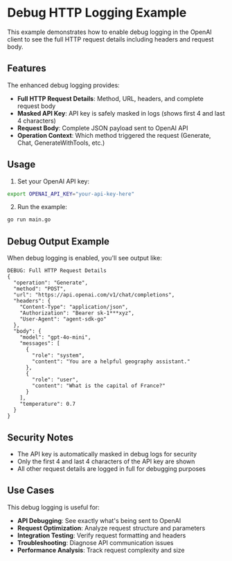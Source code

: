 # Debug HTTP Logging Example

This example demonstrates how to enable debug logging in the OpenAI client to see the full HTTP request details including headers and request body.

## Features

The enhanced debug logging provides:

- **Full HTTP Request Details**: Method, URL, headers, and complete request body
- **Masked API Key**: API key is safely masked in logs (shows first 4 and last 4 characters)
- **Request Body**: Complete JSON payload sent to OpenAI API
- **Operation Context**: Which method triggered the request (Generate, Chat, GenerateWithTools, etc.)

## Usage

1. Set your OpenAI API key:
```bash
export OPENAI_API_KEY="your-api-key-here"
```

2. Run the example:
```bash
go run main.go
```

## Debug Output Example

When debug logging is enabled, you'll see output like:

```
DEBUG: Full HTTP Request Details
{
  "operation": "Generate",
  "method": "POST", 
  "url": "https://api.openai.com/v1/chat/completions",
  "headers": {
    "Content-Type": "application/json",
    "Authorization": "Bearer sk-1***xyz",
    "User-Agent": "agent-sdk-go"
  },
  "body": {
    "model": "gpt-4o-mini",
    "messages": [
      {
        "role": "system",
        "content": "You are a helpful geography assistant."
      },
      {
        "role": "user", 
        "content": "What is the capital of France?"
      }
    ],
    "temperature": 0.7
  }
}
```

## Security Notes

- The API key is automatically masked in debug logs for security
- Only the first 4 and last 4 characters of the API key are shown
- All other request details are logged in full for debugging purposes

## Use Cases

This debug logging is useful for:

- **API Debugging**: See exactly what's being sent to OpenAI
- **Request Optimization**: Analyze request structure and parameters
- **Integration Testing**: Verify request formatting and headers
- **Troubleshooting**: Diagnose API communication issues
- **Performance Analysis**: Track request complexity and size

